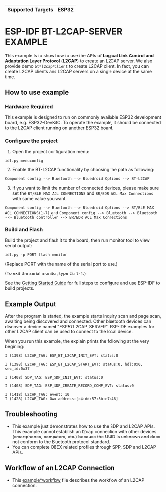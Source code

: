 | Supported Targets | ESP32 |
| ----------------- | ----- |

ESP-IDF BT-L2CAP-SERVER EXAMPLE
===================================

This example is to show how to use the APIs of **Logical Link Control and Adaptation Layer Protocol** (**L2CAP**) to create an L2CAP server. We also provide demo `bt*l2cap*client` to create L2CAP client. In fact, you can create L2CAP clients and L2CAP servers on a single device at the same time.

## How to use example

### Hardware Required

This example is designed to run on commonly available ESP32 development board, e.g. ESP32-DevKitC. To operate the example, it should be connected to the L2CAP client running on another ESP32 board.

### Configure the project

1. Open the project configuration menu:

```
idf.py menuconfig
```

2. Enable the BT-L2CAP functionality by choosing the path as following:

`Component config --> Bluetooth --> Bluedroid Options --> BT-L2CAP`

3. If you want to limit the number of connected devices, please make sure set the `BT/BLE MAX ACL CONNECTIONS` and `BR/EDR ACL Max Connections` with same value you want.

`Component config --> Bluetooth --> Bluedroid Options --> BT/BLE MAX ACL CONNECTIONS(1~7)`
and
`Component config --> Bluetooth --> Bluetooth --> Bluetooth controller --> BR/EDR ACL Max Connections`

### Build and Flash

Build the project and flash it to the board, then run monitor tool to view serial output:

```
idf.py -p PORT flash monitor
```

(Replace PORT with the name of the serial port to use.)

(To exit the serial monitor, type ``Ctrl-]``.)

See the [Getting Started Guide](https://docs.espressif.com/projects/esp-idf/en/latest/get-started/index.html) for full steps to configure and use ESP-IDF to build projects.

## Example Output

After the program is started, the example starts inquiry scan and page scan, awaiting being discovered and connected. Other bluetooth devices can discover a device named "ESP*BT*L2CAP_SERVER". ESP-IDF examples for other L2CAP client can be used to connect to the local device.

When you run this example, the explain prints the following at the very begining:
```
I (1398) L2CAP_TAG: ESP_BT_L2CAP_INIT_EVT: status:0

I (1398) L2CAP_TAG: ESP_BT_L2CAP_START_EVT: status:0, hdl:0x0, sec_id:0x37

I (1408) SDP_TAG: ESP_SDP_INIT_EVT: status:0

I (1408) SDP_TAG: ESP_SDP_CREATE_RECORD_COMP_EVT: status:0

I (1418) L2CAP_TAG: event: 10
I (1428) L2CAP_TAG: Own address:[c4:dd:57:5b:e7:46]

```

## Troubleshooting
* This example just demonstrates how to use the SDP and L2CAP APIs. This example cannot establish an l2cap connection with other devices (smartphones, computers, etc.) because the UUID is unknown and does not conform to the Bluetooth protocol standard.
* You can complete OBEX related profiles through SPP, SDP and L2CAP APIs.

## Workflow of an L2CAP Connection
* This [example*workflow](../bt*l2cap*client//tutorial/example*workflow.md) file describes the workflow of an L2CAP connection.